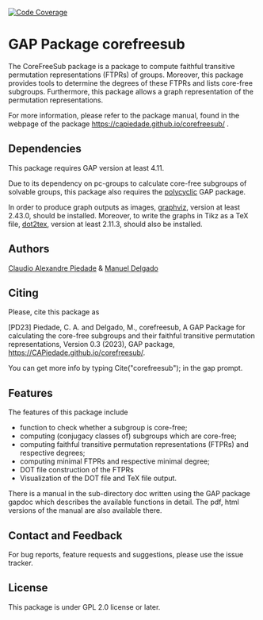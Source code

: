 [![Code Coverage](https://codecov.io/gh/CAPiedade/corefreesub/branch/master/graphs/badge.svg)](https://codecov.io/gh/CAPiedade/corefreesub/branch/master)
# GAP Package corefreesub

The CoreFreeSub package is a package to compute faithful transitive permutation representations (FTPRs) of groups. Moreover, this package provides tools to determine the degrees of these FTPRs and lists core-free subgroups. Furthermore, this package allows a graph representation of the permutation representations.

For more information, please refer to the package manual, found in the webpage of the package https://capiedade.github.io/corefreesub/ .


## Dependencies
This package requires GAP version at least 4.11.

Due to its dependency on pc-groups to calculate core-free subgroups of solvable groups, this package also requires the [polycyclic](https://gap-packages.github.io/polycyclic/) GAP package.

In order to produce graph outputs as images, [graphviz](https://graphviz.org/), version at least 2.43.0, should be installed.
Moreover, to write the graphs in Tikz as a TeX file, [dot2tex](https://github.com/xyz2tex/dot2tex), version at least 2.11.3, should also be installed.

## Authors
[Claudio Alexandre Piedade](https://capiedade.github.io/) & [Manuel Delgado](https://cmup.fc.up.pt/cmup/mdelgado/)


## Citing
Please, cite this package as

[PD23]  Piedade, C. A. and Delgado, M., corefreesub, A GAP Package for calculating the core-free subgroups and their
faithful      transitive      permutation      representations,     Version     0.3     (2023),     GAP     package,
https://CAPiedade.github.io/corefreesub/.

You can get more info by typing Cite("corefreesub"); in the gap prompt.


## Features
The features of this package include

- function to check whether a subgroup is core-free;
- computing (conjugacy classes of) subgroups which are core-free;
- computing faithful transitive permutation representations (FTPRs) and respective degrees;
- computing minimal FTPRs and respective minimal degree;
- DOT file construction of the FTPRs
- Visualization of the DOT file and TeX file output.

There is a manual in the sub-directory doc written using the GAP package gapdoc which describes the available functions in detail. The pdf, html versions of the manual are also available there.


## Contact and Feedback
For bug reports, feature requests and suggestions, please use the issue tracker.


## License
This package is under GPL 2.0 license or later.
